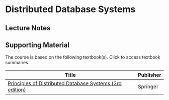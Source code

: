 # Distributed Database Systems

## Lecture Notes

## Supporting Material

The course is based on the following textbook(s). Click to access textbook summaries.

| Title                                                                                                              | Publisher |
|--------------------------------------------------------------------------------------------------------------------|----------|
| [Principles of Distributed Database Systems (3rd edition)](./textbooks/principles-of-distributed-database-systems) | Springer  |
